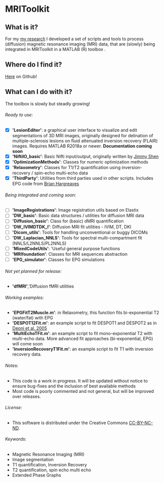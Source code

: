  # MRIToolkit
 
 ## What is it?
 For my [my research](https://www.isi.uu.nl/people/alberto-de-luca/) I developed a set of scripts and tools to process (diffusion) magnetic resonance imaging (MRI) data, that are (slowly) being integrated in MRIToolkit in a MATLAB (R) toolbox .

## Where do I find it?
[Here](https://github.com/delucaal/MRIToolkit) on Github!

## What can I do with it?
The toolbox is slowly but steadly growing!
###### Ready to use:
- [x] **'LesionEditor'**: a graphical user interface to visualize and edit segmentations of 3D MRI images, originally designed for delination of multiple-sclerosis lesions on fluid attenuated inversion recovery (FLAIR) images. Requires MATLAB R2018a or newer. **Documentation coming soon**
- [x] **'NiftiIO_basic'**: Basic Nifti input/output, originally written by [Jimmy Shen](https://nl.mathworks.com/matlabcentral/fileexchange/8797-tools-for-nifti-and-analyze-image)
- [x] **'OptimizationMethods'**: Classes for numeric optimization methods
- [x] **'Relaxometry'**: Classes for T1/T2 quantification using inversion-recovery / spin-echo multi-echo data
- [x] **'ThirdParty'**: Utilities from third parties used in other scripts. Includes EPG code from [Brian Hargreaves](http://web.stanford.edu/~bah/software/epg/)
###### Being integrated and coming soon:
- [ ] **'ImageRegistrations'**: Image registration utils based on Elastix
- [ ] **'DW_basic'**: Basic data structures / utilities for diffusion MRI data
- [ ] **'Diffusion_basic'**: Class for (basic) dMRI quantification
- [ ] **'DW_IVIMDTDK_I'**: Diffusion MRI fit utilities - IVIM, DT, DKI 
- [ ] **'Dicom_utils'**: Tools for handling unconventional or buggy DICOMs
- [ ] **'DW_Laplacian_NNLS'**: Tools for spectral multi-compartment fit (NNLS/L2NNLS/PL2NNLS)
- [ ] **'MixedCodeUtils'**: 'Useful general purpose functions
- [ ] **'MRIfoundation'**: Classes for MRI sequences abstraction
- [ ] **'EPG_simulator'**: Classes for EPG simulations

###### Not yet planned for release:
- **'dfMRI'**,'Diffusion fMRI utilities

###### Working examples:
- **'EPGFitT2Muscle.m'**: in Relaxometry, this function fits bi-exponential T2 (water/fat) with EPG
- **'DESPOT12Fit.m'**: an example script to fit DESPOT1 and DESPOT2 as in [Deoni et al. 2005](https://www.ncbi.nlm.nih.gov/pubmed/15690526)
- **'MultiEchoTFit.m'**: an example script to fit mono-exponential T2 with multi-echo data. More advanced fit approaches (bi-exponential, EPG) will come soon
- **'InversionRecoveryT1Fit.m'**: an example script to fit T1 with inversion recovery data.

###### Notes:
- This code is a work in progress. It will be updated without notice to ensure bug-fixes and the inclusion of best available methods
- Most code is poorly commented and not general, but will be improved over releases. 

###### License:
- This software is distributed under the Creative Commons [CC-BY-NC-ND](https://creativecommons.org/licenses). 

###### Keywords:
- Magnetic Resonance Imaging (MRI)
- Image segmentation
- T1 quantification, Inversion Recovery
- T2 quantification, spin echo multi echo
- Extended Phase Graphs



